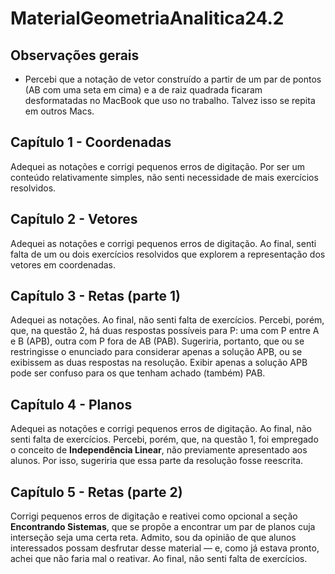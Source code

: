 # MaterialGeometriaAnalitica24.2

## Observações gerais

- Percebi que a notação de vetor construído a partir de um par de pontos (AB com uma seta em cima) e a de raiz quadrada ficaram desformatadas no MacBook que uso no trabalho. Talvez isso se repita em outros Macs.

## Capítulo 1 - Coordenadas

Adequei as notações e corrigi pequenos erros de digitação. Por ser um conteúdo relativamente simples, não senti necessidade de mais exercícios resolvidos.

## Capítulo 2 - Vetores

Adequei as notações e corrigi pequenos erros de digitação. Ao final, senti falta de um ou dois exercícios resolvidos que explorem a representação dos vetores em coordenadas.

## Capítulo 3 - Retas (parte 1)

Adequei as notações. Ao final, não senti falta de exercícios. Percebi, porém, que, na questão 2, há duas respostas possíveis para P: uma com P entre A e B (APB), outra com P fora de AB (PAB). Sugeriria, portanto, que ou se restringisse o enunciado para considerar apenas a solução APB, ou se exibissem as duas respostas na resolução. Exibir apenas a solução APB pode ser confuso para os que tenham achado (também) PAB.

## Capítulo 4 - Planos

Adequei as notações e corrigi pequenos erros de digitação. Ao final, não senti falta de exercícios. Percebi, porém, que, na questão 1, foi empregado o conceito de **Independência Linear**, não previamente apresentado aos alunos. Por isso, sugeriria que essa parte da resolução fosse reescrita.

## Capítulo 5 - Retas (parte 2)

Corrigi pequenos erros de digitação e reativei como opcional a seção **Encontrando Sistemas**, que se propõe a encontrar um par de planos cuja interseção seja uma certa reta. Admito, sou da opinião de que alunos interessados possam desfrutar desse material — e, como já estava pronto, achei que não faria mal o reativar. Ao final, não senti falta de exercícios.
